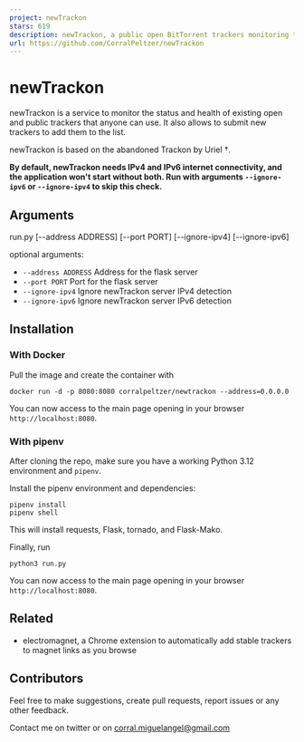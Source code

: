 ```yaml
---
project: newTrackon
stars: 619
description: newTrackon, a public open BitTorrent trackers monitoring tool
url: https://github.com/CorralPeltzer/newTrackon
---
```


newTrackon
==========

newTrackon is a service to monitor the status and health of existing open and public trackers that anyone can use. It also allows to submit new trackers to add them to the list.

newTrackon is based on the abandoned Trackon by Uriel †.

**By default, newTrackon needs IPv4 and IPv6 internet connectivity, and the application won't start without both. Run with arguments `--ignore-ipv6` or `--ignore-ipv4` to skip this check.**

Arguments
---------

run.py \[--address ADDRESS\] \[--port PORT\] \[--ignore-ipv4\] \[--ignore-ipv6\]

optional arguments:

-   `--address ADDRESS` Address for the flask server
-   `--port PORT` Port for the flask server
-   `--ignore-ipv4` Ignore newTrackon server IPv4 detection
-   `--ignore-ipv6` Ignore newTrackon server IPv6 detection

Installation
------------

### With Docker

Pull the image and create the container with

```
docker run -d -p 8080:8080 corralpeltzer/newtrackon --address=0.0.0.0
```

You can now access to the main page opening in your browser `http://localhost:8080`.

### With pipenv

After cloning the repo, make sure you have a working Python 3.12 environment and `pipenv`.

Install the pipenv environment and dependencies:

```
pipenv install
pipenv shell
```

This will install requests, Flask, tornado, and Flask-Mako.

Finally, run

```
python3 run.py
```

You can now access to the main page opening in your browser `http://localhost:8080`.

Related
-------

-   electromagnet, a Chrome extension to automatically add stable trackers to magnet links as you browse

Contributors
------------

Feel free to make suggestions, create pull requests, report issues or any other feedback.

Contact me on twitter or on corral.miguelangel@gmail.com
